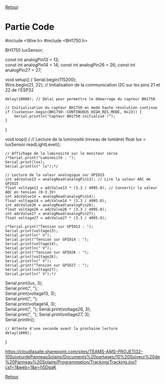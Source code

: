 [Retour](README.md)

<h1>Partie Code</h1>

#include <Wire.h>
#include <BH1750.h>

BH1750 luxSensor;  

const int analogPin13 = 13;  
const int analogPin14 = 14; 
const int analogPin26 = 26; 
const int analogPin27 = 27; 

void setup() {
    Serial.begin(115200);  
    Wire.begin(21, 22);   // Initialisation de la communication I2C sur les pins 21 et 22 de l'ESP32
   
    delay(10000); // Délai pour permettre le démarrage du capteur BH1750

    // Initialisation du capteur BH1750 en mode haute résolution continue
    if (luxSensor.begin(BH1750::CONTINUOUS_HIGH_RES_MODE, 0x23)) {
        Serial.println("Capteur BH1750 initialisé !");
    }
}

void loop() {
    // Lecture de la luminosité (niveau de lumière)
    float lux = luxSensor.readLightLevel();  
   
    // Affichage de la luminosité sur le moniteur série
    /*Serial.print("Luminosité : ");
    Serial.print(lux);
    Serial.println(" lx");*/
   
    // Lecture de la valeur analogique sur GPIO15
    int adcValue13 = analogRead(analogPin13); // Lire la valeur ADC de GPIO15
    float voltage13 = adcValue13 * (3.3 / 4095.0); // Convertir la valeur ADC en tension (0-3.3V)
    int adcValue14 = analogRead(analogPin14); 
    float voltage14 = adcValue14 * (3.3 / 4095.0);
    int adcValue26 = analogRead(analogPin26); 
    float voltage26 = adcValue26 * (3.3 / 4095.0);
    int adcValue27 = analogRead(analogPin27); 
    float voltage27 = adcValue27 * (3.3 / 4095.0);

    /*Serial.print("Tension sur GPIO13 : ");
    Serial.print(voltage13);
    Serial.println(" V");
    Serial.print("Tension sur GPIO14 : ");
    Serial.print(voltage14);
    Serial.println(" V");
    Serial.print("Tension sur GPIO26 : ");
    Serial.print(voltage26);
    Serial.println(" V");
    Serial.print("Tension sur GPIO27 : ");
    Serial.print(voltage27);
    Serial.println(" V");*/

  Serial.print(lux, 3);   
  Serial.print(", ");   
  Serial.print(voltage13, 3);   
  Serial.print(", ");          
  Serial.print(voltage14, 3);   
  Serial.print(", ");
  Serial.print(voltage26, 3);   
  Serial.print(", ");
  Serial.print(voltage27, 3);   
  Serial.println();  

    // Attente d'une seconde avant la prochaine lecture
    delay(1000);  
}

https://cloudlasalle.sharepoint.com/sites/TEAMS-AMS-PROJETI32-10SuiveurdePanneauSolaire/Documents%20partages/10%20Suiveur%20de%20Panneau%20Solaire/Programmation/Tracking/Tracking.ino?csf=1&web=1&e=h5DgaK

[Retour](README.md)
